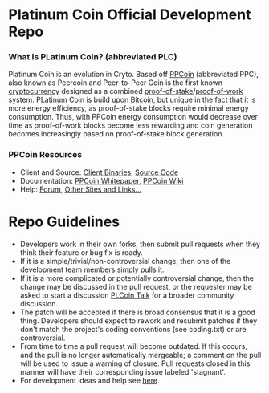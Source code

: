 Platinum Coin Official Development Repo
================================

### What is PLatinum Coin? (abbreviated PLC)
Platinum Coin is an evolution in Cryto. Based off [PPCoin](http://ppcoin.org/) (abbreviated PPC), also known as Peercoin and Peer-to-Peer Coin is the first known [cryptocurrency](https://en.wikipedia.org/wiki/Cryptocurrency)  designed as a combined [proof-of-stake](http://ppcoin.org/static/ppcoin-paper.pdf)/[proof-of-work](https://en.wikipedia.org/wiki/Proof-of-work_system) system. PLatinum Coin is build upon [Bitcoin](http://bitcoin.org/en/), but unique in the fact that it is more energy efficiency, as proof-of-stake blocks require minimal energy consumption. Thus, with PPCoin energy consumption would decrease over time as proof-of-work blocks become less rewarding and coin generation becomes increasingly based on proof-of-stake block generation.

### PPCoin Resources
* Client and Source:
[Client Binaries](http://sourceforge.net/projects/gooios/files/),
[Source Code](https://github.com/gooios/platinumcoin)
* Documentation: [PPCoin Whitepaper](http://ppcoin.org/static/ppcoin-paper.pdf),
[PPCoin Wiki](https://github.com/ppcoin/ppcoin/wiki)
* Help: 
[Forum](http:/its.hoop.la/),
[Other Sites and Links...](http://www.gooios.com/plcoin)

Repo Guidelines
================================

* Developers work in their own forks, then submit pull requests when they think their feature or bug fix is ready.
* If it is a simple/trivial/non-controversial change, then one of the development team members simply pulls it.
* If it is a more complicated or potentially controversial change, then the change may be discussed in the pull request, or the requester may be asked to start a discussion [PLCoin Talk](http://its.hoop.la/) for a broader community discussion. 
* The patch will be accepted if there is broad consensus that it is a good thing. Developers should expect to rework and resubmit patches if they don't match the project's coding conventions (see coding.txt) or are controversial.
* From time to time a pull request will become outdated. If this occurs, and the pull is no longer automatically mergeable; a comment on the pull will be used to issue a warning of closure.  Pull requests closed in this manner will have their corresponding issue labeled 'stagnant'.
* For development ideas and help see [here](http://www.ppcointalk.org/index.php?board=10.0).

